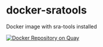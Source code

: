 # docker-sratools
Docker image with sra-tools installed

[![Docker Repository on Quay](https://quay.io/repository/hdc-workflows/sratools/status "Docker Repository on Quay")](https://quay.io/repository/hdc-workflows/sratools)
